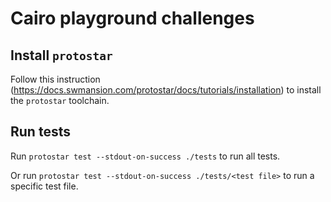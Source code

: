 # Cairo playground challenges

## Install `protostar`

Follow this instruction (https://docs.swmansion.com/protostar/docs/tutorials/installation) to install the `protostar` toolchain.

## Run tests

Run `protostar test --stdout-on-success ./tests` to run all tests.

Or run `protostar test --stdout-on-success ./tests/<test file>` to run a specific test file.